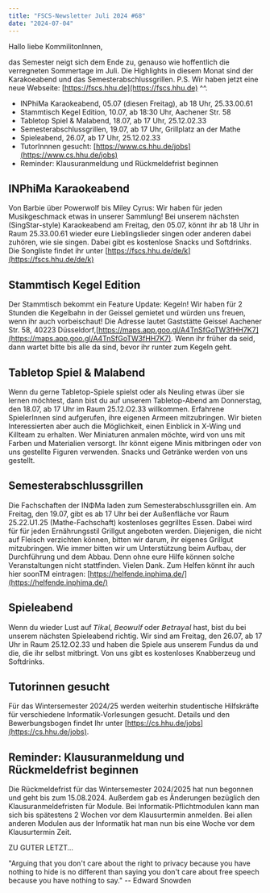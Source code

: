 ```yaml
---
title: "FSCS-Newsletter Juli 2024 #68"
date: "2024-07-04"
---
```


Hallo liebe KommilitonInnen,

das Semester neigt sich dem Ende zu, genauso wie hoffentlich die
verregneten Sommertage im Juli. Die Highlights in diesem Monat sind der
Karakoeabend und das Semesterabschlussgrillen. 
P.S. Wir haben jetzt eine neue Webseite: [https://fscs.hhu.de](https://fscs.hhu.de) ^^.

* INPhiMa Karaokeabend, 05.07 (diesen Freitag), ab 18 Uhr, 25.33.00.61
* Stammtisch Kegel Edition, 10.07, ab 18:30 Uhr, Aachener Str. 58
* Tabletop Spiel & Malabend, 18.07, ab 17 Uhr, 25.12.02.33
* Semesterabschlussgrillen, 19.07, ab 17 Uhr, Grillplatz an der Mathe
* Spieleabend, 26.07, ab 17 Uhr, 25.12.02.33
* TutorInnnen gesucht: [https://www.cs.hhu.de/jobs](https://www.cs.hhu.de/jobs)
* Reminder: Klausuranmeldung und Rückmeldefrist beginnen

## INPhiMa Karaokeabend
Von Barbie über Powerwolf bis Miley Cyrus: Wir haben für jeden
Musikgeschmack etwas in unserer Sammlung! Bei unserem nächsten
(SingStar-style) Karaokeabend am Freitag, den 05.07, könnt ihr ab 18 Uhr
in Raum 25.33.00.61 wieder eure Lieblingslieder singen oder anderen
dabei zuhören, wie sie singen. Dabei gibt es kostenlose Snacks und
Softdrinks. Die Songliste findet ihr unter [https://fscs.hhu.de/de/k](https://fscs.hhu.de/de/k)

## Stammtisch Kegel Edition
Der Stammtisch bekommt ein Feature Update: Kegeln! Wir haben für 2
Stunden die Kegelbahn in der Geissel gemietet und würden uns freuen,
wenn ihr auch vorbeischaut! Die Adresse lautet Gaststätte Geissel
Aachener Str. 58, 40223 Düsseldorf,[https://maps.app.goo.gl/A4TnSfGoTW3fHH7K7](https://maps.app.goo.gl/A4TnSfGoTW3fHH7K7). 
Wenn ihr früher da seid, dann wartet bitte bis alle da sind, bevor ihr runter zum Kegeln geht.

## Tabletop Spiel & Malabend
Wenn du gerne Tabletop-Spiele spielst oder als Neuling etwas über sie
lernen möchtest, dann bist du auf unserem Tabletop-Abend am Donnerstag,
den 18.07, ab 17 Uhr im Raum 25.12.O2.33 willkommen. Erfahrene
SpielerInnen sind aufgerufen, ihre eigenen Armeen mitzubringen. Wir
bieten Interessierten aber auch die Möglichkeit, einen Einblick in
X-Wing und Killteam zu erhalten. Wer Miniaturen anmalen möchte, wird von
uns mit Farben und Materialien versorgt. Ihr könnt eigene Minis
mitbringen oder von uns gestellte Figuren verwenden. Snacks und Getränke
werden von uns gestellt.

## Semesterabschlussgrillen
Die Fachschaften der INΦMa laden zum Semesterabschlussgrillen ein. Am
Freitag, den 19.07, gibt es ab 17 Uhr bei der Außenfläche vor Raum
25.22.U1.25 (Mathe-Fachschaft) kostenloses gegrilltes Essen. Dabei wird 
für für jeden Ernährungsstil Grillgut angeboten werden. Diejenigen, die nicht auf
Fleisch verzichten können, bitten wir darum, ihr eigenes Grillgut
mitzubringen. Wie immer bitten wir um Unterstützung beim Aufbau, der
Durchführung und dem Abbau. Denn ohne eure Hilfe können solche
Veranstaltungen nicht stattfinden. Vielen Dank. Zum Helfen könnt ihr
auch hier soonTM eintragen: [https://helfende.inphima.de/](https://helfende.inphima.de/)

## Spieleabend
Wenn du wieder Lust auf 𝘛𝘪𝘬𝘢𝘭, 𝘉𝘦𝘰𝘸𝘶𝘭𝘧 oder 𝘉𝘦𝘵𝘳𝘢𝘺𝘢𝘭 hast, bist du bei
unserem nächsten Spieleabend richtig. Wir sind am Freitag, den 26.07, ab
17 Uhr in Raum 25.12.O2.33 und haben die Spiele aus unserem Fundus da
und die, die ihr selbst mitbringt. Von uns gibt es kostenloses
Knabberzeug und Softdrinks.

## Tutorinnen gesucht
Für das Wintersemester 2024/25 werden weiterhin studentische Hilfskräfte
für verschiedene Informatik-Vorlesungen gesucht. Details und den
Bewerbungsbogen findet Ihr unter [https://cs.hhu.de/jobs](https://cs.hhu.de/jobs).

## Reminder: Klausuranmeldung und Rückmeldefrist beginnen
Die Rückmeldefrist für das Wintersemester 2024/2025 hat nun begonnen und
geht bis zum 15.08.2024. Außerdem gab es Änderungen bezüglich den
Klausuranmeldefristen für Module. Bei Informatik-Pflichtmodulen kann man
sich bis spätestens 2 Wochen vor dem Klausurtermin anmelden. Bei allen
anderen Modulen aus der Informatik hat man nun bis eine Woche vor dem
Klausurtermin Zeit.

ZU GUTER LETZT…

"Arguing that you don't care about the right to privacy because you have
nothing to hide is no different than saying you don't care about free
speech because you have nothing to say."
-- Edward Snowden
